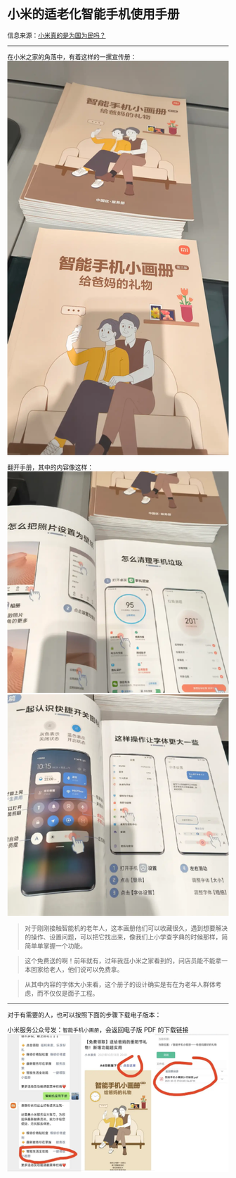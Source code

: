 # 小米的适老化智能手机使用手册

信息来源：[小米真的是为国为民吗？](https://www.zhihu.com/question/637816625/answer/108976928953)

- - -

在小米之家的角落中，有着这样的一摞宣传册：
![适老化手册](.小米的适老化智能手机手册/适老化手册.webp)

翻开手册，其中的内容像这样：
![手册内容1](.小米的适老化智能手机手册/手册内容1.webp)
![手册内容2](.小米的适老化智能手机手册/手册内容2.webp)

> 对于刚刚接触智能机的老年人，这本画册他们可以收藏很久，遇到想要解决的操作、设置问题，可以把它找出来，像我们上小学查字典的时候那样，简简单单掌握一个功能。

> 这个免费送的啊！前年就有，过年我逛小米之家看到的，问店员能不能拿一本回家给老人，他们说可以免费拿。

> 从其中内容的字体大小来看，这个册子的设计确实是有在为老年人群体考虑，而不仅仅是面子工程。

- - -

对于有需要的人，也可以按照下面的步骤下载电子版本：

小米服务公众号发：``智能手机小画册``，会返回电子版 PDF 的下载链接
![电子版下载](.小米的适老化智能手机手册/电子版下载.jpg)
